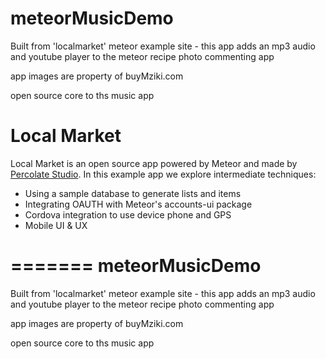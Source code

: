 meteorMusicDemo
===============

Built from 'localmarket' meteor example site - this app adds an mp3 audio and youtube player to the meteor recipe photo commenting app

app images are property of buyMziki.com

open source core to ths music app    

Local Market
============

Local Market is an open source app powered by Meteor and made by [Percolate Studio](http://percolatestudio.com). In this example app we explore intermediate techniques:

  - Using a sample database to generate lists and items
  - Integrating OAUTH with Meteor's accounts-ui package
  - Cordova integration to use device phone and GPS
  - Mobile UI & UX
  
=======
meteorMusicDemo
===============

Built from 'localmarket' meteor example site - this app adds an mp3 audio and youtube player to the meteor recipe photo commenting app

app images are property of buyMziki.com

open source core to ths music app 
